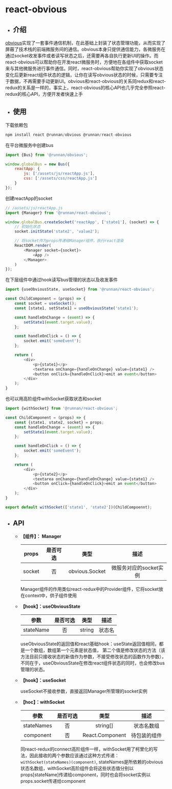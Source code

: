 # react-obvious

- ## 介绍

[obvious](https://github.com/SMIELPF/obvious)实现了一套事件通信机制，在此基础上封装了状态管理功能，从而实现了屏蔽了技术栈的前端微服务间的通信。obvious本身只提供通信能力，各微服务在通过socket收发事件或者读写状态之后，还需要再各自执行更新UI的操作。而react-obvious可以帮助你在开发react微服务时，方便地在各组件中获取socket来与其他微服务进行事件通信。同时，react-obvious帮助你实现了obvious状态变化后更新react组件状态的逻辑，让你在读写obvious状态的时候，只需要专注于数据，不再需要手动更新UI。obvious和react-obvious的关系同redux和react-redux的关系是一样的，事实上，react-obvious的核心API也几乎完全参照react-redux的核心API，方便开发者快速上手

- ## 使用

下载依赖包

```javaScript
npm install react @runnan/obvious @runnan/react-obvious
```

在平台微服务中创建bus

```javaScript
import {Bus} from '@runnan/obvious';

window.globalBus = new Bus({
    reactApp: {
        js: ['/assets/js/reactApp.js'],
        css: ['/assets/css/reactApp.js']
    }
});
```

创建reactApp的socket

```javaScript
// /assets/js/reactApp.js
import {Manager} from '@runnan/react-obvious';

window.globalBus.createSocket('reactApp', ['state1'], (socket) => {
    // 初始化状态
    socket.initState('state2', 'value2');

    // 将socket作为props传递给Manager组件，执行react渲染
    ReactDOM.render(
        <Manager socket={socket}>
            <App />
        </Manager>
    )
});

```

在下层组件中通过hook读写bus管理的状态以及收发事件

```javaScript
import {useObviousState, useSocket} from '@runnan/react-obvious';

const ChildComponent = (props) => {
    const socket = useSocket();
    const [state1, setState1] = useObviousState('state1');

    const handleOnChange = (event) => {
        setState1(event.target.value);
    };

    const handleOnClick = () => {
        socket.emit('someEvent');
    };

    return (
        <div>
            <p>{state1}</p>
            <textarea onChange={handleOnChange} value={state1} />
            <button onClick={handleOnClick}>emit an event</button>
        </div>
    );
}
```

也可以用高阶组件withSocket获取状态和socket

```javaScript
import {withSocket} from '@runnan/react-obvious';

const ChildComponent = (props) => {
    const {state1, state2, socket} = props;
    const handleOnChange = (event) => {
        setState1(event.target.value);
    };

    const handleOnClick = () => {
        socket.emit('someEvent');
    };

    return (
        <div>
            <p>{state2}</p>
            <textarea onChange={handleOnChange} value={state1} />
            <button onClick={handleOnClick}>emit an event</button>
        </div>
    );
}

export default withSocket(['state1', 'state2'])(ChildCompoennt);

```

- ## API

  - **【组件】： Manager**

    |props|是否可选|类型|描述|
    |:---:|:---:|:---:|:---:|
    |socket|否|obvious.Socket|微服务对应的socket实例|

    Manager组件的作用类似react-redux中的Provider组件，它将socket放在context中，供子组件使用
    <br/>

  - **【hook】：useObviousState**

    |参数|是否可选|类型|描述|
    |:---:|:---:|:---:|:---:|
    |stateName|否|string|状态名|

    useObviousState的返回值和react基础hook：useState返回值相同，都是一个数组，数组第一个元素是状态值， 第二个值是修改状态的方法（该方法目前只接收状态的新值作为参数，不接受修改状态的函数作为参数），不同在于，useObviousState在修改react组件状态的同时，也会修改bus管理的状态。
    <br/>

  - **【hook】：useSocket**
  
    useSocket不接收参数，直接返回Manager所管理的socket实例
    <br/>

  - **【hoc】：withSocket**

    |参数|是否可选|类型|描述|
    |:---:|:---:|:---:|:---:|
    |stateNames|否|string[]|状态名数组|
    |component|否|React.Component|待包装的组件|

    同react-redux的connect高阶组件一样，withSocket用了柯里化的写法，因此接收的两个参数应该通过这种方式传递：`withSocket(stateNames)(component)`, stateNames是所依赖的obvious状态名数组，withSocket高阶组件会将这些状态值分别以props[stateName]传递给component，同时也会将socket实例以props.socket传递给component

